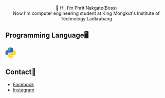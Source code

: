 <p align="center">👋 Hi, I’m Phrit Nakgate(Boss)
<br /> Now I'm computer engineering student at King Mongkut's Institute of Technology Ladkrabang
</p>

## Programming Language🖥️
<img src="1200px-Python-logo-notext.svg.png" width=32>

## Contact📨
- [Facebook](https://www.facebook.com/phrit.kungz.3) 
- [Instagram](https://www.instagram.com/phritkungz/)
